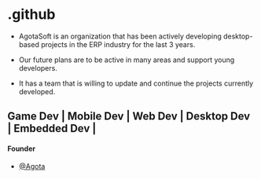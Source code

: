 # .github
- AgotaSoft is an organization that has been actively developing desktop-based projects in the ERP industry for the last 3 years.

 - Our future plans are to be active in many areas and support young developers. 
 
 - It has a team that is willing to update and continue the projects currently developed.

## Game Dev | Mobile Dev | Web Dev | Desktop Dev | Embedded Dev |

#### Founder 
* [@Agota](https://www.github.com/AhmetRasB)
